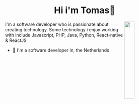 <h1 align="center">Hi i'm Tomas👋</h1>
<p align="center">
  <a href=""/> </a>
</p>

<img src="https://github.com/DevRobbinHood/DevRobbinHood/edit/develoepr.png" align="right" width="25%"/>

I'm a software developer who is passionate about creating technology. Some technology i enjoy working with include Javascript, PHP, Java, Python, React-native & ReactJS

- 🔭 I'm a software developer in, the Netherlands
